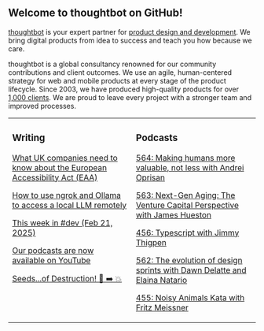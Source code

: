 ## Welcome to thoughtbot on GitHub!

[thoughtbot][1] is your expert partner for [product design and development][2].
We bring digital products from idea to success and teach you how because we
care.

thoughtbot is a global consultancy renowned for our community contributions and
client outcomes. We use an agile, human-centered strategy for web and mobile
products at every stage of the product lifecycle. Since 2003, we have produced
high-quality products for over [1,000 clients][3]. We are proud to leave every
project with a stronger team and improved processes.

<table><tr><td valign="top" width="50%">

### Writing

<!-- blog starts -->
[What UK companies need to know about the European Accessibility Act (EAA)](https://feed.thoughtbot.com/link/24077/16981549/what-uk-companies-need-to-know-about-the-european-accessibility-act-eaa)

[How to use ngrok and Ollama to access a local LLM remotely](https://feed.thoughtbot.com/link/24077/16980822/ngrok-and-ollama)

[This week in #dev (Feb 21, 2025)](https://feed.thoughtbot.com/link/24077/16978560/this-week-in-dev-feb-21-2025)

[Our podcasts are now available on YouTube](https://feed.thoughtbot.com/link/24077/16977309/our-podcasts-are-now-available-on-youtube)

[Seeds...of Destruction! 🌱 ➡️ 💥](https://feed.thoughtbot.com/link/24077/16976565/seeds-of-destruction)

<!-- blog ends -->
</td><td valign="top" width="50%">

### Podcasts

<!-- podcasts starts -->
[564: Making humans more valuable, not less with Andrei Oprisan](https://podcast.thoughtbot.com/564)

[563: Next-Gen Aging: The Venture Capital Perspective with James Hueston](https://podcast.thoughtbot.com/563)

[456: Typescript with Jimmy Thigpen](https://bikeshed.thoughtbot.com/456)

[562: The evolution of design sprints with Dawn Delatte and Elaina Natario](https://podcast.thoughtbot.com/562)

[455: Noisy Animals Kata with Fritz Meissner](https://bikeshed.thoughtbot.com/455)

<!-- podcasts ends -->
</td></tr></table>

[1]: https://thoughtbot.com
[2]: https://thoughtbot.com/services
[3]: https://thoughtbot.com/case-studies

